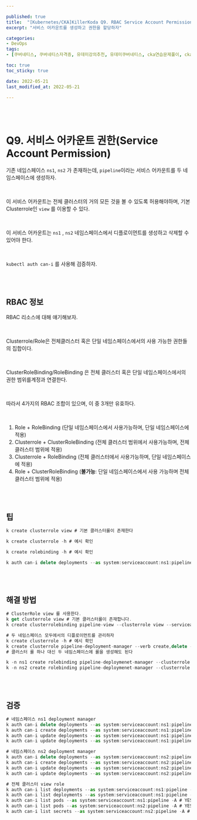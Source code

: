 ```yaml
---

published: true
title:  "[Kubernetes/CKA]KillerKoda Q9. RBAC Service Account Permission "
excerpt: "서비스 어카운트를 생성하고 권한을 할당하자"

categories:
- DevOps
tags:
- [쿠버네티스, 쿠버네티스자격증, 유데미강의추천, 유데미쿠버네티스, cka연습문제풀이, cka덤프, cka기출문제, cka, kubernetes, kubernetesnetworking, k8s, DevOpsengineer, 데브옵스, 데브옵스엔지니어, killerkoda, killersh, killershell, cka모의고사]

toc: true
toc_sticky: true

date: 2022-05-21
last_modified_at: 2022-05-21

---
```


<br/><br/>

# Q9. 서비스 어카운트 권한(Service Account Permission)

기존 네임스페이스 `ns1`, `ns2` 가 존재하는데, `pipeline`이라는 서비스 어카운트를 두 네임스페이스에 생성하자.

<br/>

이 서비스 어카운트는 전체 클러스터의 거의 모든 것을 볼 수 있도록 허용해야하며, 기본 Clusterrole인 `view` 를 이용할 수 있다.

<br/>

이 서비스 어카운트는 `ns1` , `ns2` 네임스페이스에서 디플로이먼트를 생성하고 삭제할 수 있어야 한다.

<br/>

`kubectl auth can-i` 를 사용해 검증하자.

<br/><br/>

## RBAC 정보

RBAC 리소스에 대해 얘기해보자.

<br/>

Clusterrole/Role은 전체클러스터 혹은 단일 네임스페이스에서의 사용 가능한 권한들의 집합이다.

<br/>

ClusterRoleBinding/RoleBinding 은 전체 클러스터 혹은 단일 네임스페이스에서의 권한 범위를계정과 연결한다.

<br/>

따라서 4가지의 RBAC 조합이 있으며, 이 중 3개만 유효하다.

<br/>

1. Role + RoleBinding (단일 네임스페이스에서 사용가능하며, 단일 네임스페이스에 적용)
2. Clusterrole + ClusterRoleBinding (전체 클러스터 범위에서 사용가능하며, 전체 클러스터 범위에 적용)
3. Clusterrole + RoleBinding (전체 클러스터에서 사용가능하며, 단일 네임스페이스에 적용)
4. Role + ClusterRoleBinding (**불가능**: 단일 네임스페이스에서 사용 가능하며 전체클러스터 범위에 적용)

<br/><br/>

## 팁

```jsx
k create clusterrole view # 기본 클러스터롤이 존재한다

k create clusterrole -h # 예시 확인

k create rolebinding -h # 예시 확인

k auth can-i delete deployments --as system:serviceaccount:ns1:pipeline -n ns1
```

<br/><br/>

## 해결 방법

```jsx
# ClusterRole view 를 사용한다.
k get clusterrole view # 기본 클러스터롤이 존재합니다.
k create clusterrolebinding pipeline-view --clusterrole view --serviceaccount ns1:pipeline --serviceaccount ns2:pipeline

# 두 네임스페이스 모두에서의 디플로이먼트를 관리하자
k create clusterrole -h # 예시 확인
k create clusterrole pipeline-deployment-manager --verb create,delete --resource deployments
# 클러스터 롤 하나 대신 두 네임스페이스에 롤을 생성해도 된다

k -n ns1 create rolebinding pipeline-deploymenet-manager --clusterrole pipeline-deployment-manager --serviceaccount ns1:pipeline
k -n ns2 create rolebinding pipeline-deploymenet-manager --clusterrole pipeline-deployment-manager --serviceaccount ns2:pipeline
```

<br/><br/>

## 검증

```jsx
# 네임스페이스 ns1 deployment manager
k auth can-i delete deployments --as system:serviceaccount:ns1:pipeline -n ns1 # YES
k auth can-i create deployments --as system:serviceaccount:ns1:pipeline -n ns1 # YES
k auth can-i update deployments --as system:serviceaccount:ns1:pipeline -n ns1 # NO
k auth can-i update deployments --as system:serviceaccount:ns1:pipeline -n default # NO

# 네임스페이스 ns2 deployment manager
k auth can-i delete deployments --as system:serviceaccount:ns2:pipeline -n ns2 # YES
k auth can-i create deployments --as system:serviceaccount:ns2:pipeline -n ns2 # YES
k auth can-i update deployments --as system:serviceaccount:ns2:pipeline -n ns2 # NO
k auth can-i update deployments --as system:serviceaccount:ns2:pipeline -n default # NO

# 전체 클러스터 view role
k auth can-i list deployments --as system:serviceaccount:ns1:pipeline -n ns1 # YES
k auth can-i list deployments --as system:serviceaccount:ns1:pipeline -A # YES
k auth can-i list pods --as system:serviceaccount:ns1:pipeline -A # YES
k auth can-i list pods --as system:serviceaccount:ns2:pipeline -A # YES
k auth can-i list secrets --as system:serviceaccount:ns2:pipeline -A # NO (기본 view-role이 허용하지 않음)
```

<br/>
